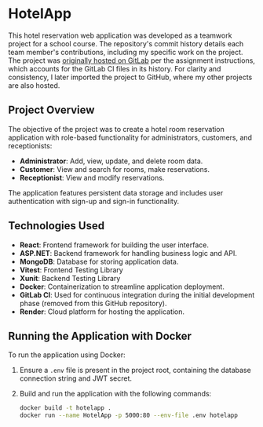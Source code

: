 # HotelApp

This hotel reservation web application was developed as a teamwork project for a school course. The repository's commit history details each team member's contributions, including my specific work on the project. The project was [originally hosted on GitLab](https://gitlab.com/joonashkra/hotelapp) per the assignment instructions, which accounts for the GitLab CI files in its history. For clarity and consistency, I later imported the project to GitHub, where my other projects are also hosted.

## Project Overview

The objective of the project was to create a hotel room reservation application with role-based functionality for administrators, customers, and receptionists:

- **Administrator**: Add, view, update, and delete room data.  
- **Customer**: View and search for rooms, make reservations.  
- **Receptionist**: View and modify reservations.

The application features persistent data storage and includes user authentication with sign-up and sign-in functionality.

## Technologies Used

- **React**: Frontend framework for building the user interface.  
- **ASP.NET**: Backend framework for handling business logic and API.  
- **MongoDB**: Database for storing application data.  
- **Vitest**: Frontend Testing Library
- **Xunit**: Backend Testing Library
- **Docker**: Containerization to streamline application deployment.  
- **GitLab CI**: Used for continuous integration during the initial development phase (removed from this GitHub repository).  
- **Render**: Cloud platform for hosting the application.

## Running the Application with Docker

To run the application using Docker:

1. Ensure a `.env` file is present in the project root, containing the database connection string and JWT secret.  
2. Build and run the application with the following commands:  

   ```bash
   docker build -t hotelapp .
   docker run --name HotelApp -p 5000:80 --env-file .env hotelapp
